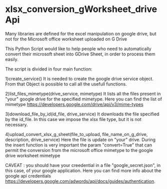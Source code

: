 # xlsx_conversion_gWorksheet_driveApi
Many libraries are defined for the excel manipulation on google drive, but not for the Microsoft office worksheet uploaded on G Drive

This Python Script would like to help people who need to automatically convert their microsoft sheet into GDrive Sheet, in order to process them easily.

The script is divided in four main function:

1)create_service()
It is needed to create the google drive service object. 
From that Object is possible to call all the usefull functions.

2)list_files_mimetype(drive_service, mimetype)
It lists all the files present in "your" google drive for the specified mimetype.
Here you can find the list of mimetype https://developers.google.com/drive/api/v3/mime-types

3)download_file_by_id(id_file, drive_service)
It downloads the file specified by the id_file.
In this case we impose the xlsx file type, but it is not necessary.

4)upload_convert_xlsx_g_sheet(file_to_upload, file_name_on_g_drive, description, drive_service)
Here the file is update on "your" drive.
During the insert function is very important the param "convert=True" that can permit the conversion from the microsoft office mimetype to the google drive worksheet mimetype

CAVEAT : you should have your creedential in a file "google_secret.json", in this case, of your google application.
Here you can find more info about the google api credentials https://developers.google.com/adwords/api/docs/guides/authentication.
